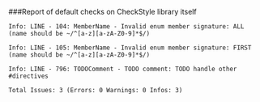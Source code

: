###Report of default checks on CheckStyle library itself

`Info: LINE - 104: MemberName - Invalid enum member signature: ALL (name should be ~/^[a-z][a-zA-Z0-9]*$/)`

`Info: LINE - 105: MemberName - Invalid enum member signature: FIRST (name should be ~/^[a-z][a-zA-Z0-9]*$/)`

`Info: LINE - 796: TODOComment - TODO comment: TODO handle other #directives`

`Total Issues: 3 (Errors: 0 Warnings: 0 Infos: 3)`